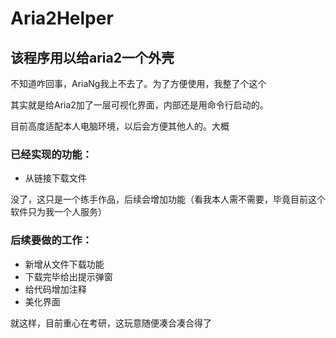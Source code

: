 # Aria2Helper

## 该程序用以给aria2一个外壳

不知道咋回事，AriaNg我上不去了。为了方便使用，我整了个这个

其实就是给Aria2加了一层可视化界面，内部还是用命令行启动的。

目前高度适配本人电脑环境，以后会方便其他人的。大概

### 已经实现的功能：

* 从链接下载文件

没了，这只是一个练手作品，后续会增加功能（看我本人需不需要，毕竟目前这个软件只为我一个人服务）

### 后续要做的工作：

* 新增从文件下载功能
* 下载完毕给出提示弹窗
* 给代码增加注释
* 美化界面

就这样，目前重心在考研，这玩意随便凑合凑合得了
